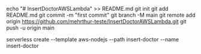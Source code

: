 echo "# InsertDoctorAWSLambda" >> README.md
git init
git add README.md
git commit -m "first commit"
git branch -M main
git remote add origin https://github.com/mehrthur-teste/InsertDoctorAWSLambda.git
git push -u origin main

serverless create --template aws-nodejs --path insert-doctor --name insert-doctor
